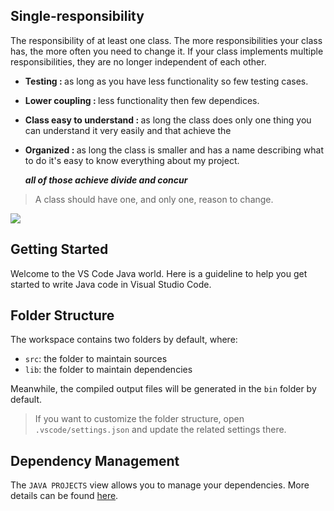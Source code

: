 ## Single-responsibility

   The responsibility of at least one class. The more responsibilities your class has,
 the more often you need to change it. If your class implements multiple responsibilities,
 they are no longer independent of each other.

- <b>Testing : </b>  as long as you have less functionality so few testing cases.
- <b>Lower coupling : </b>  less functionality then few dependices.
- <b>Class easy to understand : </b> as long the class does only one thing you can understand it very easily and that achieve the 
- <b>Organized : </b> as long the class is smaller and has a name describing what to do it's easy to know everything about my project.

  <i><b>all of those achieve divide and concur</b></i>

 >A class should have one, and only one, reason to change.
 
 ![](https://miro.medium.com/max/1400/1*UhvaCg9qOCYZyDJZh180hQ.png)
 
 

## Getting Started

Welcome to the VS Code Java world. Here is a guideline to help you get started to write Java code in Visual Studio Code.

## Folder Structure

The workspace contains two folders by default, where:

- `src`: the folder to maintain sources
- `lib`: the folder to maintain dependencies

Meanwhile, the compiled output files will be generated in the `bin` folder by default.

> If you want to customize the folder structure, open `.vscode/settings.json` and update the related settings there.

## Dependency Management

The `JAVA PROJECTS` view allows you to manage your dependencies. More details can be found [here](https://github.com/microsoft/vscode-java-dependency#manage-dependencies).
